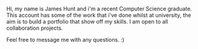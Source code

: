 Hi, my name is James Hunt and i'm a recent Computer Science graduate. This account has some of the work that i've done whilst at university, the aim is to build a portfolio that show off my skills. 
I am open to all collaboration projects. 

Feel free to message me with any questions. :)

